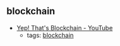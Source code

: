 blockchain 
---
* [Yep! That's Blockchain - YouTube](https://www.youtube.com/watch?v=o8upsfqkQk8)
    * tags: [blockchain](../tags/blockchain.md)
